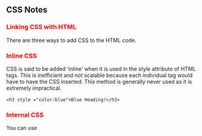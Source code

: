 ## CSS Notes

### Linking CSS with HTML
There are three ways to add CSS to the HTML code.

### Inline CSS
CSS is said to be added ‘inline’ when it is used in the style attribute of HTML tags. This is inefficient and not scalable because each individual tag would have to have the CSS inserted. This method is generally never used as it is extremely impractical.
```
<h3 style ="color:blue">Blue Heading!</h3>
```

### Internal CSS
You can use <style> tags within the <head> of the HTML to define the style of a certain tag. For instance, in the example below, all h3 headings are defined to be blue. This approach is clearly better from using CSS inline because this makes the code less repetitive, easier to read and write, and overall economical.

```
<html>
 <head>
  <style>
   h3 {color: blue;}
  </style>
 </head>
 <body>
   <h3>Internal CSS</h3>
 </body>
</html>

```

### External CSS
CSS is most commonly written in a separate file and linked up with the HTML. The advantage of doing so is that it can be reused by other HTML files, updating it becomes simpler, and web pages can be tailored for different users, browsers, and platforms.

You can do so by writing a self-closing link tag in your HTML head like the following,
it would be better to separate concerns by putting content structure and content stylization in separate files.

Loading a separate CSS file into an HTML page can be accomplished by placing a link element within the head, like so:
```
<link href="styles.css" rel="stylesheet" type="text/css">
```

CSS files comprise a set of rules, each of which consists of a selector (to indicate which elements you are trying to modify), followed by a declaration block that contains a set of properties and those properties’ values.

Cascading style sheets
What exactly does cascading mean?
order matters when creating CSS rules. If there are multiple CSS rules for the same element (and the same property), a hierarchical cascade is responsible for determining which one gets selected and applied to the element.

### Basic three CSS selectors 
CSS rules can select for elements in many different ways. The three basic kinds of selectors are:

type selectors: used to select HTML elements by element name
class selectors: used to select HTML elements by a specific class value
id selectors: used to select an HTML element associated with a specific id value
Using a type selector is as simple as typing the name of the element:
```
/* Change default size of h1 elements */
h1 {
	font-size: 1em;
}
```
Using a class selector is done by placing a . followed by the name of the class value:
```
 <div class="bordered">
     <h1>Using Class Selectors</h1>
     <p>Use Class Selectors to Target Elements with Specific Class Values</p>
   </div>
   //////// CSS
.bordered {
	border: 2px solid black;
}
```

Using an id selector is done by placing a # followed by the id value:

```
<h1 id="aboutIdSelectors">
     Use Id Selectors to Target an Element with a Specific Id Value
   </h1>
/////// CSS
#aboutIdSelectors {
	font-size: 2em;
  border: 5px dashed blue;
  font-style: italic;
}
```
In the case where two (or more) selectors target the same element and property, the cascade will select which property to apply based on its importance. id selectors are the most important, followed by class selectors, and finally, type selectors.

### Selecting multiple elements 
To select multiple elements, separate the selectors by commas, like so:
```
h1, p {
  border: 1px solid black;
}

/* Selecting styles to be applied to several classes */
.ingredientsList, .instructionsList {
  font-size: 1.2em;
}

/* Using multiple kinds of selectors*/
h3, .red, #redElement{
  color: red;
}
```

### Selecting nested elements 
To select for only the children of a certain parent element, you must indicate the parent element and then the child element, with a > bracket in between them.
```
/* select only for h1 elements within div's */
div > h1 {
  border-bottom: 1px solid black;
}

div > div > p {
  border-bottom: 1px solid black;
}
```


### CSS Box Model
Your browser renders every HTML element as a rectangular box according to the standard CSS box model. Each HTML element on your web page consists of a content area, padding, a border, and a margin.

Learning how to manipulate the CSS properties within the box model will be helpful with laying out content on your web pages.

### Relative vs. absolute measurements 
We can manipulate the parameters for sizing the “box” that makes up an element with many different CSS properties. Often times, you will want to specify the length of the content area, padding, margins, etc.

But how do we specify these lengths? The most common units used are percentages, %, and the number of pixels, px.

Percentages are a relative measure of length. When specifying length using the % unit, the length is measured as relative to the parent element’s length:
ince we used %, a relative unit of measurement, the length of the h1 elements in the second div are half that of the h1 elements in the first div even though these elements have the same CSS properties.

Specifying the number of pixels, on the other hand, yields an absolute measure of length. Absolute measurements are fixed and do not rely on measurements from other HTML elements.
```
<html>
 <head>
   <title>Relative Length Measurements</title>
 </head>
 <body>
   <div>
     <h1 class="half">Half-width of parent element.</h1>
     <h1 class="quarter">Quarter-width of parent element.</h1>
   </div>
   <div id="halfWidthContainer">
     <h1 class="half">Half-width of parent element.</h1>
     <h1 class="quarter">Quarter-width of parent element.</h1>
   </div>
 </body>
</html>

```

```
body * {
  border: 3px solid black;
  border-radius: 10px;
}

#halfWidthContainer {
  width: 50%
}

.half {
  width: 50%;
}

.quarter {
  width: 25%;
}
```

![MyImage](images/CSS-Box-Model.png)

### Manipulating the box model

### height and width
Use the height and width CSS properties to change the height and width of an element’s content area.

### padding
Use the padding property to create spacing between an element’s content area and border. The padding property applies this spacing in different ways depending on how many values you provide, as illustrated in the example below:

When you specify the length as a percentage, the length is relative to the width of the parent element.



```
//HTML
<html>
 <head>
   <title>CSS Padding</title>
 </head>
 <body>
   <div>
     <span id="padding1">One Value</span>
     <span id="padding2">Two Values</span>
     <span id="padding3">Three Values</span>
     <span id="padding4">Four Values</span>
   </div>
 </body>
</html>

// CSS 
/* A single value will apply the same 
padding on all sides of the box */
#padding1 {
  padding: 10px;
}

/* Two values will apply as: 
		first value - vertical sides
		second value - horizontal sides */
#padding2 {
  padding: 5px 20px;
}

/* Three values will apply as:  
		first value: top side
		second value: horizontal sides
		third value: bottom side */
#padding3 {
  padding: 10px 5px 30px;
} 

/* Four values will apply as: 
		first value: top
		second value: right
		third value: bottom
		fourth value: left
*/
#padding4 {
  padding: 10px 5px 60px 35px;
}

div {
  padding: 20px;
}

span {
  background-color: plum;
  border: 5px solid green;
}

```
You can also apply padding to a single side of the element using more specific CSS properties. These include padding-bottom, padding-left, padding-right, and padding-top. These properties accept a single value in either relative or absolute units of length:
```
/* Apply 10 percent (of parent element's width) worth of padding to the bottom side of paragraph elements */

p {
    padding-bottom: 10%;
}
```

### border
Like its name implies, the border CSS property sets the border of an element. The syntax for the border property is as follows
```
border: width style color;
```

The width can be given in absolute or relative units. The style can include things like none, dotted, groove, double, and solid, ridge, inset, outset. 
```
//HTML
<html>
 <head>
   <title>Creating borders with CSS</title>
 </head>
 <body>
   <p id="border1">Purple dotted border</p>
   <p id="border2">Green double border</p>
   <p id="border3">Yellow solid border</p>
   <p id="border4">Teal grooved border</p>
 </body>
</html>
//CSS 
#border1 {
  border: 10px dotted purple;
}

#border2 {
  border: 10px double green;
}

#border3 {
  border: 10px solid yellow;
}

#border4 {
  border: 10px groove teal;
}
```

The border property can be expanded into more finely tuned properties such as border-style, border-color, and border-width. These properties can be further expanded to target a specific side, e.g. border-top-width, border-left-style, and so on.

The simple border property is considered shorthand for the more detailed properties. 

```
border-width: as each of the properties of the shorthand:
        border-top-width: medium
        border-right-width: medium
        border-bottom-width: medium
        border-left-width: medium
border-style: as each of the properties of the shorthand:
        border-top-style: none
        border-right-style: none
        border-bottom-style: none
        border-left-style: none
border-color: as each of the properties of the shorthand:
        border-top-color: currentcolor
        border-right-color: currentcolor
        border-bottom-color: currentcolor
        border-left-color: currentcolor
```

